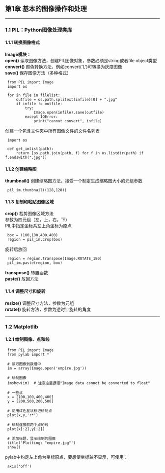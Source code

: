 ## 第1章 基本的图像操作和处理
***
### 1.1 PIL：Python图像处理类库
#### 1.1.1 转换图像格式
**Image模块：**  
**open()** 读取图像方法，创建PIL图像对象，参数必须是string或者file object类型    
**convert()** 颜色转换方法，例如convert('L')可转换为灰度图像  
**save()** 保存图像方法（多种格式）  
<pre><code> from PIL import Image  
 import os  

 for in file in filelist:  
     outfile = os.path.splitext(infile)[0] + ".jpg"  
     if infile != outfile:  
         try:  
             Image.open(infile).save(outfile)               
         except IOError:  
             print("cannot convert", infile)
</code></pre>  

创建一个包含文件夹中所有图像文件的文件名列表  
<pre><code> import os  

 def get_imlist(path):  
     return [os.path.join(path, f) for f in os.listdir(path) if f.endswith(".jpg")]
</code></pre>  

#### 1.1.2 创建缩略图
**thumbnail()** 创建缩略图方法，接受一个制定生成缩略图大小的元组参数  
<pre><code> pil_im.thumbnail((128,128))  
</code></pre>

#### 1.1.3 复制和粘贴图像区域
**crop()** 裁剪图像区域方法  
参数为四元组（左，上，右，下）  
PIL中指定坐标系左上角坐标为原点  
<pre><code> box = (100,100,400,400)  
 region = pil_im.crop(box)  
</code></pre>  

旋转后放回  
<pre><code> region = region.transpose(Image.ROTATE_180)  
 pil_im.paste(region, box)  
</code></pre>    

**transpose()** 转置函数  
**paste()** 放回方法  

#### 1.1.4 调整尺寸和旋转
**resize()** 调整尺寸方法，参数为元组  
**rotate()** 旋转方法，参数为逆时针旋转的角度

***  

### 1.2 Matplotlib
#### 1.2.1 绘制图像、点和线

<pre><code> from PIL import Image  
 from pylab import *   

 # 读取图像到数组中  
 im = array(Image.open('empire.jpg'))   

 # 绘制图像  
 imshow(im)  # 注意这里报错"Image data cannot be converted to float"

 # 一些点  
 x = [100,100,400,400]  
 y = [200,500,200,500]  

 # 使用红色星状标记绘制点  
 plot(x,y,'r*')  

 # 绘制连接前两个点的线  
 plot(x[:2],y[:2])  

 # 添加标题，显示绘制的图像  
 title('Plotting: "empire.jpg"')  
 show()
</code></pre>  

pylab中约定左上角为坐标原点，要想使坐标轴不显示，可使用：  
<pre><code> axis('off')  
</code></pre>
